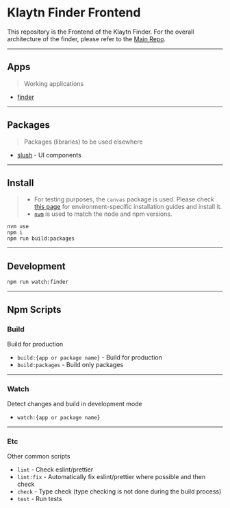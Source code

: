 # Klaytn Finder Frontend

This repository is the Frontend of the Klaytn Finder.
For the overall architecture of the finder, please refer to the [Main Repo](https://github.com/klaytn/finder-infra/blob/main/README.md).

---

## Apps

> Working applications

-   [finder](./apps/finder)

---

## Packages

> Packages (libraries) to be used elsewhere

-   [slush](https://klaytn.github.io/fe-monorepo) - UI components

---

## Install

> -   For testing purposes, the `canvas` package is used. Please check [this page](https://github.com/Automattic/node-canvas/wiki/_pages) for environment-specific installation guides and install it.
> -   [`nvm`](https://github.com/nvm-sh/nvm) is used to match the node and npm versions.

```shell
nvm use
npm i
npm run build:packages
```

---

## Development

```shell
npm run watch:finder
```

---

## Npm Scripts

### Build

Build for production

-   `build:{app or package name}` - Build for production
-   `build:packages` - Build only packages

---

### Watch

Detect changes and build in development mode

-   `watch:{app or package name}`

---

### Etc

Other common scripts

-   `lint` - Check eslint/prettier
-   `lint:fix` - Automatically fix eslint/prettier where possible and then check
-   `check` - Type check (type checking is not done during the build process)
-   `test` - Run tests
